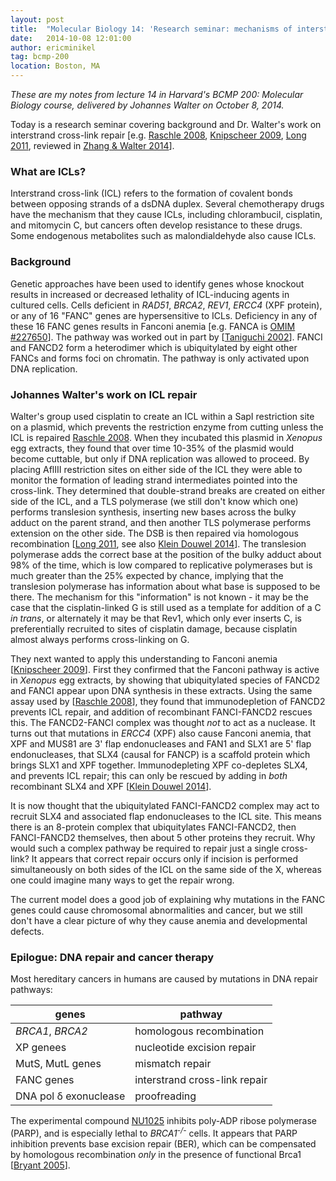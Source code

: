 ```yaml
---
layout: post
title:  "Molecular Biology 14: 'Research seminar: mechanisms of interstrand cross-link (ICL) repair'"
date:   2014-10-08 12:01:00
author: ericminikel
tag: bcmp-200
location: Boston, MA
---
```


*These are my notes from lecture 14 in Harvard's BCMP 200: Molecular Biology course, delivered by Johannes Walter on October 8, 2014.*

Today is a research seminar covering background and Dr. Walter's work on interstrand cross-link repair [e.g. [Raschle 2008], [Knipscheer 2009], [Long 2011], reviewed in [Zhang & Walter 2014]].

### What are ICLs?

Interstrand cross-link (ICL) refers to the formation of covalent bonds between opposing strands of a dsDNA duplex. Several chemotherapy drugs have the mechanism that they cause ICLs, including chlorambucil, cisplatin, and mitomycin C, but cancers often develop resistance to these drugs. Some endogenous metabolites such as malondialdehyde also cause ICLs. 

### Background

Genetic approaches have been used to identify genes whose knockout results in increased or decreased lethality of ICL-inducing agents in cultured cells. Cells deficient in *RAD51*, *BRCA2*, *REV1*, *ERCC4* (XPF protein), or any of 16 "FANC" genes are hypersensitive to ICLs. Deficiency in any of these 16 FANC genes results in Fanconi anemia [e.g. FANCA is [OMIM #227650](http://www.omim.org/entry/227650)]. The pathway was worked out in part by [[Taniguchi 2002]]. FANCI and FANCD2 form a heterodimer which is ubiquitylated by eight other FANCs and forms foci on chromatin. The pathway is only activated upon DNA replication.

### Johannes Walter's work on ICL repair

Walter's group used cisplatin to create an ICL within a SapI restriction site on a plasmid, which prevents the restriction enzyme from cutting unless the ICL is repaired [Raschle 2008]. When they incubated this plasmid in *Xenopus* egg extracts, they found that over time 10-35% of the plasmid would become cuttable, but only if DNA replication was allowed to proceed. By placing AflIII restriction sites on either side of the ICL they were able to monitor the formation of leading strand intermediates pointed into the cross-link. They determined that double-strand breaks are created on either side of the ICL, and a TLS polymerase (we still don't know which one) performs translesion synthesis, inserting new bases across the bulky adduct on the parent strand, and then another TLS polymerase performs extension on the other side. The DSB is then repaired via homologous recombination [[Long 2011], see also [Klein Douwel 2014]]. The translesion polymerase adds the correct base at the position of the bulky adduct about 98% of the time, which is low compared to replicative polymerases but is much greater than the 25% expected by chance, implying that the translesion polymerase has information about what base is supposed to be there. The mechanism for this "information" is not known - it may be the case that the cisplatin-linked G is still used as a template for addition of a C *in trans*, or alternately it may be that Rev1, which only ever inserts C, is preferentially recruited to sites of cisplatin damage, because cisplatin almost always performs cross-linking on G.

They next wanted to apply this understanding to Fanconi anemia [[Knipscheer 2009]]. First they confirmed that the Fanconi pathway is active in *Xenopus* egg extracts, by showing that ubiquitylated species of FANCD2 and FANCI appear upon DNA synthesis in these extracts. Using the same assay used by [[Raschle 2008]], they found that immunodepletion of FANCD2 prevents ICL repair, and addition of recombinant FANCI-FANCD2 rescues this. The FANCD2-FANCI complex was thought *not* to act as a nuclease. It turns out that mutations in *ERCC4* (XPF) also cause Fanconi anemia, that XPF and MUS81 are 3' flap endonucleases and FAN1 and SLX1 are 5' flap endonucleases, that SLX4 (causal for FANCP) is a scaffold protein which brings SLX1 and XPF together. Immunodepleting XPF co-depletes SLX4, and prevents ICL repair; this can only be rescued by adding in *both* recombinant SLX4 and XPF [[Klein Douwel 2014]].

It is now thought that the ubiquitylated FANCI-FANCD2 complex may act to recruit SLX4 and associated flap endonucleases to the ICL site. This means there is an 8-protein complex that ubiquitylates FANCI-FANCD2, then FANCI-FANCD2 themselves, then about 5 other proteins they recruit. Why would such a complex pathway be required to repair just a single cross-link? It appears that correct repair occurs only if incision is performed simultaneously on both sides of the ICL on the same side of the X, whereas one could imagine many ways to get the repair wrong.

The current model does a good job of explaining why mutations in the FANC genes could cause chromosomal abnormalities and cancer, but we still don't have a clear picture of why they cause anemia and developmental defects.

### Epilogue: DNA repair and cancer therapy

Most hereditary cancers in humans are caused by mutations in DNA repair pathways:

| genes | pathway |
| ----- | ------- |
| *BRCA1*, *BRCA2* | homologous recombination |
| XP genees | nucleotide excision repair |
| MutS, MutL genes | mismatch repair |
| FANC genes | interstrand cross-link repair |
| DNA pol &delta; exonuclease | proofreading | 

The experimental compound [NU1025](http://www.drugbank.ca/drugs/DB02690) inhibits poly-ADP ribose polymerase (PARP), and is especially lethal to *BRCA1<sup>-/-</sup>* cells. It appears that PARP inhibition prevents base excision repair (BER), which can be compensated by homologous recombination *only* in the presence of functional Brca1 [[Bryant 2005]].


[Taniguchi 2002]: http://www.ncbi.nlm.nih.gov/pubmed/12086603 "Taniguchi T, Garcia-Higuera I, Xu B, Andreassen PR, Gregory RC, Kim ST, Lane WS, Kastan MB, D'Andrea AD. Convergence of the fanconi anemia and ataxia telangiectasia signaling pathways. Cell. 2002 May 17;109(4):459-72. PubMed PMID:  12086603."

[Raschle 2008]: http://www.ncbi.nlm.nih.gov/pubmed/18805090 "Räschle M, Knipscheer P, Enoiu M, Angelov T, Sun J, Griffith JD, Ellenberger TE, Schärer OD, Walter JC. Mechanism of replication-coupled DNA interstrand crosslink repair. Cell. 2008 Sep 19;134(6):969-80. doi: 10.1016/j.cell.2008.08.030. Erratum in: Cell.2009 May 29;137(5):972. Knipsheer, Puck [corrected to Knipscheer, Puck]. PubMed PMID: 18805090; PubMed Central PMCID: PMC2748255."

[Knipscheer 2009]: http://www.ncbi.nlm.nih.gov/pubmed/19965384 "Knipscheer P, Räschle M, Smogorzewska A, Enoiu M, Ho TV, Schärer OD, Elledge SJ, Walter JC. The Fanconi anemia pathway promotes replication-dependent DNA interstrand cross-link repair. Science. 2009 Dec 18;326(5960):1698-701. doi: 10.1126/science.1182372. Epub 2009 Nov 12. PubMed PMID: 19965384; PubMed Central  PMCID: PMC2909596."

[Long 2011]: http://www.ncbi.nlm.nih.gov/pubmed/21719678 "Long DT, Räschle M, Joukov V, Walter JC. Mechanism of RAD51-dependent DNA interstrand cross-link repair. Science. 2011 Jul 1;333(6038):84-7. doi: 10.1126/science.1204258. PubMed PMID: 21719678; PubMed Central PMCID: PMC4068331."

[Klein Douwel 2014]: http://www.ncbi.nlm.nih.gov/pubmed/24726325 "Klein Douwel D, Boonen RA, Long DT, Szypowska AA, Räschle M, Walter JC, Knipscheer P. XPF-ERCC1 acts in Unhooking DNA interstrand crosslinks in cooperation with FANCD2 and FANCP/SLX4. Mol Cell. 2014 May 8;54(3):460-71. doi: 10.1016/j.molcel.2014.03.015. Epub 2014 Apr 10. PubMed PMID: 24726325."

[Zhang & Walter 2014]: http://www.ncbi.nlm.nih.gov/pubmed/24768452 "Zhang J, Walter JC. Mechanism and regulation of incisions during DNA interstrand cross-link repair. DNA Repair (Amst). 2014 Jul;19:135-42. doi: 10.1016/j.dnarep.2014.03.018. Epub 2014 Apr 24. PubMed PMID: 24768452; PubMed Central PMCID: PMC4076290."

[Bryant 2005]: http://www.ncbi.nlm.nih.gov/pubmed/15829966 "Bryant HE, Schultz N, Thomas HD, Parker KM, Flower D, Lopez E, Kyle S, Meuth M, Curtin NJ, Helleday T. Specific killing of BRCA2-deficient tumours with inhibitors of poly(ADP-ribose) polymerase. Nature. 2005 Apr 14;434(7035):913-7. Erratum in: Nature. 2007 May 17;447(7142):346. PubMed PMID: 15829966."